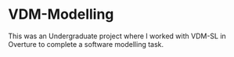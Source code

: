 # VDM-Modelling
This was an Undergraduate project where I worked with VDM-SL in Overture to complete a software modelling task.
